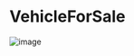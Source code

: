 # VehicleForSale
![image](https://github.com/youssefkrimi63/VehicleForSale/assets/146234769/eb9ef1ec-2c76-41da-b0e4-85a0232f3a89)
